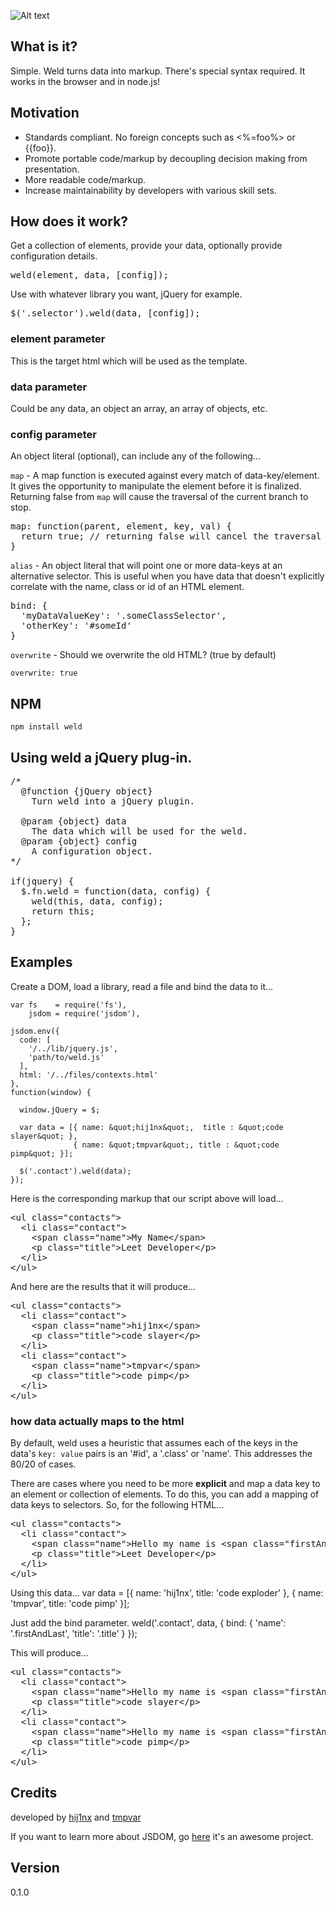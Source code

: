 

![Alt text](https://github.com/hij1nx/Weld/raw/master/demo/public/img/weld.png)<br/>

## What is it?

Simple. Weld turns data into markup. There's special syntax required. It works in the browser and in node.js!

## Motivation

- Standards compliant. No foreign concepts such as <%=foo%> or {{foo}}.
- Promote portable code/markup by decoupling decision making from presentation.
- More readable code/markup.
- Increase maintainability by developers with various skill sets.

## How does it work?

Get a collection of elements, provide your data, optionally provide configuration details.
<pre>
weld(element, data, [config]);
</pre>
Use with whatever library you want, jQuery for example.
<pre>
$('.selector').weld(data, [config]);
</pre>

### element parameter
This is the target html which will be used as the template.

### data parameter
Could be any data, an object an array, an array of objects, etc.

### config parameter
An object literal (optional), can include any of the following...

`map` - A map function is executed against every match of data-key/element. It gives the opportunity to manipulate the element before it is finalized. Returning false from `map` will cause the traversal of the current branch to stop.
<pre>
map: function(parent, element, key, val) { 
  return true; // returning false will cancel the traversal down this branch
}
</pre>
`alias` - An object literal that will point one or more data-keys at an alternative selector. This is useful when you have data that doesn't explicitly correlate with the name, class or id of an HTML element.
<pre>
bind: { 
  'myDataValueKey': '.someClassSelector',
  'otherKey': '#someId'
}
</pre>
`overwrite` - Should we overwrite the old HTML? (true by default)

    overwrite: true

## NPM
    npm install weld

## Using weld a jQuery plug-in.
<pre>
/*
  @function {jQuery object}
    Turn weld into a jQuery plugin.

  @param {object} data
    The data which will be used for the weld.
  @param {object} config
    A configuration object.
*/

if(jquery) {  
  $.fn.weld = function(data, config) {
    weld(this, data, config);
    return this;
  };
}  
</pre>

## Examples

Create a DOM, load a library, read a file and bind the data to it...

    var fs    = require('fs'),
        jsdom = require('jsdom'),

    jsdom.env({
      code: [
        '/../lib/jquery.js',
        'path/to/weld.js'
      ],
      html: '/../files/contexts.html'
    },
    function(window) {

      window.jQuery = $;

      var data = [{ name: &quot;hij1nx&quot;,  title : &quot;code slayer&quot; },
                  { name: &quot;tmpvar&quot;, title : &quot;code pimp&quot; }];

      $('.contact').weld(data);
    });

</pre>

Here is the corresponding markup that our script above will load...
<pre>
&lt;ul class=&quot;contacts&quot;&gt;
  &lt;li class=&quot;contact&quot;&gt;
    &lt;span class=&quot;name&quot;&gt;My Name&lt;/span&gt;
    &lt;p class=&quot;title&quot;&gt;Leet Developer&lt;/p&gt;
  &lt;/li&gt;
&lt;/ul&gt;
</pre>

And here are the results that it will produce...
<pre>
&lt;ul class=&quot;contacts&quot;&gt;
  &lt;li class=&quot;contact&quot;&gt;
    &lt;span class=&quot;name&quot;&gt;hij1nx&lt;/span&gt;
    &lt;p class=&quot;title&quot;&gt;code slayer&lt;/p&gt;
  &lt;/li&gt;
  &lt;li class=&quot;contact&quot;&gt;
    &lt;span class=&quot;name&quot;&gt;tmpvar&lt;/span&gt;
    &lt;p class=&quot;title&quot;&gt;code pimp&lt;/p&gt;
  &lt;/li&gt;  
&lt;/ul&gt;
</pre>

### how data actually maps to the html

By default, weld uses a heuristic that assumes each of the keys in the data's `key: value` pairs is an '#id', a '.class' or 'name'. This addresses the 80/20 of cases. 

There are cases where you need to be more <b>explicit</b> and map a data key to an element or collection of elements. To do this, you can add a mapping of data keys to selectors. So, for the following HTML...

<pre>
&lt;ul class=&quot;contacts&quot;&gt;
  &lt;li class=&quot;contact&quot;&gt;
    &lt;span class=&quot;name&quot;&gt;Hello my name is &lt;span class=&quot;firstAndLast&quot;&gt;My Name&lt;/span&gt;&lt;/span&gt;
    &lt;p class=&quot;title&quot;&gt;Leet Developer&lt;/p&gt;
  &lt;/li&gt;
&lt;/ul&gt;
</pre>

Using this data...
    var data = [{ name: 'hij1nx',  title: 'code exploder' },
                { name: 'tmpvar', title: 'code pimp' }];  

Just add the bind parameter.
    weld('.contact', data, { bind: { 'name': '.firstAndLast', 'title': '.title' } });

This will produce...
<pre>
&lt;ul class=&quot;contacts&quot;&gt;
  &lt;li class=&quot;contact&quot;&gt;
    &lt;span class=&quot;name&quot;&gt;Hello my name is &lt;span class=&quot;firstAndLast&quot;&gt;hij1nx&lt;/span&gt;&lt;/span&gt;  
    &lt;p class=&quot;title&quot;&gt;code slayer&lt;/p&gt;
  &lt;/li&gt;
  &lt;li class=&quot;contact&quot;&gt;
    &lt;span class=&quot;name&quot;&gt;Hello my name is &lt;span class=&quot;firstAndLast&quot;&gt;tmpvar&lt;/span&gt;&lt;/span&gt;  
    &lt;p class=&quot;title&quot;&gt;code pimp&lt;/p&gt;
  &lt;/li&gt;  
&lt;/ul&gt;
</pre>

## Credits
developed by [hij1nx][2] and [tmpvar][3]

If you want to learn more about JSDOM, go [here][1] it's an awesome project.

## Version
0.1.0

[1]: https://github.com/tmpvar/jsdom
[2]: http://twitter.com/hij1nx
[3]: http://twitter.com/tmpvar
